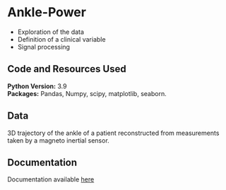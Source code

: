 # Ankle-Power
* Exploration of the data
* Definition of a clinical variable
* Signal processing 

## Code and Resources Used 
**Python Version:** 3.9  
**Packages:** Pandas, Numpy, scipy, matplotlib, seaborn.

## Data
3D trajectory of the ankle of a patient reconstructed from measurements taken by a magneto
inertial sensor. 

## Documentation 
Documentation available [here](ankle-power\report.md) 
